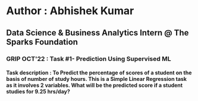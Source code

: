 # Author : Abhishek Kumar
## Data Science & Business Analytics Intern @ The Sparks Foundation
### GRIP OCT'22 : Task #1- Prediction Using Supervised ML
#### Task description : To Predict the percentage of scores of a student on the basis of number of study hours. This is a Simple Linear Regression task as it involves 2      variables. What will be the predicted score if a student studies for 9.25 hrs/day?
